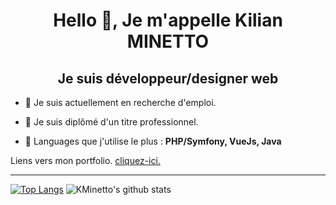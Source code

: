 <h1 align="center">Hello 👋, Je m'appelle Kilian MINETTO</h1>  
<h2 align="center">Je suis développeur/designer web</h3>  
  
  
- 🔭 Je suis actuellement en recherche d'emploi.
  
- 🌱 Je suis diplômé d'un titre professionnel.
  
- 💬 Languages que j'utilise le plus : **PHP/Symfony, VueJs, Java**
  
Liens vers mon portfolio. <a href="https://kminetto.github.io/Portfolio/" target="blank">
    cliquez-ici.
</a>  
</p>

--- 

[![Top Langs](https://github-readme-stats.vercel.app/api/top-langs/?username=KMinetto&show_icons=true&theme=radical&count_private=true)](https://github.com/anuraghazra/github-readme-stats)         ![KMinetto's github stats](https://github-readme-stats.vercel.app/api?username=KMinetto&show_icons=true&theme=radical&count_private=true)
